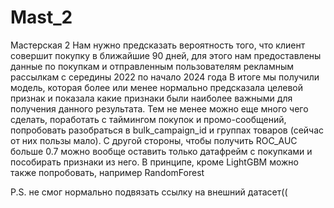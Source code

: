 # Mast_2
Мастерская 2
Нам нужно предсказать вероятность того, что клиент совершит покупку в ближайшие 90 дней, для этого нам предоставлены данные по покупкам и отправленным пользователям рекламным рассылкам с середины 2022 по начало 2024 года
В итоге мы получили модель, которая более или менее нормально предсказала целевой признак и показала какие признаки были наиболее важными для получения данного результата. Тем не менее можно еще много чего сделать, поработать с таймингом покупок и промо-сообщений, попробовать разобраться в bulk_campaign_id и группах товаров (сейчас от них пользы мало). С другой стороны, чтобы получить ROC_AUC больше 0.7 можно вообще оставить только датафрейм с покупками и пособирать признаки из него. В принципе, кроме LightGBM можно также попробовать, например RandomForest

P.S. не смог нормально подвязать ссылку на внешний датасет((
